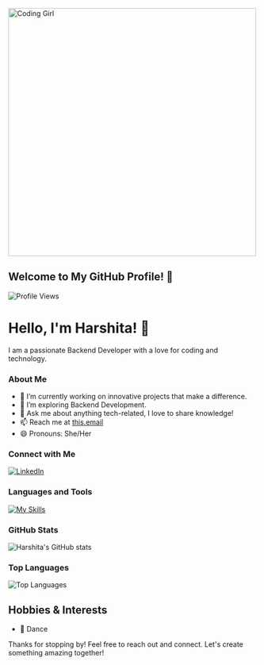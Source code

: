 <img src="https://github.com/user-attachments/assets/341eaf91-b2ca-473c-9cbd-38d4784f4610" align="center" alt ="Coding Girl" width="500">

 ## Welcome to My GitHub Profile! 👋

![Profile Views](https://komarev.com/ghpvc/?username=harshita795&color=blue)

 # Hello, I'm Harshita! 💃

I am a passionate Backend Developer with a love for coding and technology. 

### About Me
- 🔭 I’m currently working on innovative projects that make a difference.
- 🌱 I’m exploring Backend Development.
- 💬 Ask me about anything tech-related, I love to share knowledge!
- 📫 Reach me at [this.email](mailto:yadavharshita261303@@gmail.com)
- 😄 Pronouns: She/Her

### Connect with Me
[![LinkedIn](https://img.shields.io/badge/LinkedIn-Connect-blue)](https://www.linkedin.com/in/harshita-yadav-04a740220/)

### Languages and Tools
[![My Skills](https://skillicons.dev/icons?i=js,html,css,react,nodejs,jest,sqlite,sequelize,supabase,postgresql,git,github,docker)](https://skillicons.dev)

### GitHub Stats
![Harshita's GitHub stats](https://github-readme-stats.vercel.app/api?username=harshita795&show_icons=true&theme=radical)

### Top Languages
![Top Languages](https://github-readme-stats.vercel.app/api/top-langs/?username=harshita795&layout=compact&theme=radical)

## Hobbies & Interests
- 💃 Dance
  
Thanks for stopping by! Feel free to reach out and connect. Let's create something amazing together!

